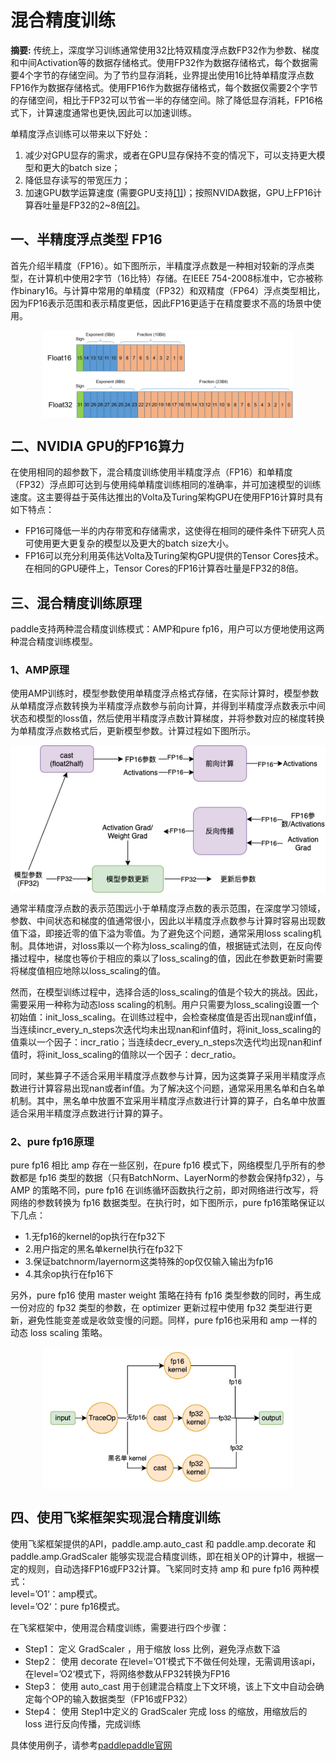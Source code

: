 # 混合精度训练
**摘要:** 传统上，深度学习训练通常使用32比特双精度浮点数FP32作为参数、梯度和中间Activation等的数据存储格式。使用FP32作为数据存储格式，每个数据需要4个字节的存储空间。为了节约显存消耗，业界提出使用16比特单精度浮点数FP16作为数据存储格式。使用FP16作为数据存储格式，每个数据仅需要2个字节的存储空间，相比于FP32可以节省一半的存储空间。除了降低显存消耗，FP16格式下，计算速度通常也更快,因此可以加速训练。  
  
单精度浮点训练可以带来以下好处：  
1. 减少对GPU显存的需求，或者在GPU显存保持不变的情况下，可以支持更大模型和更大的batch size；
2. 降低显存读写的带宽压力；
3. 加速GPU数学运算速度 (需要GPU支持[[1]](https://docs.nvidia.com/deeplearning/performance/mixed-precision-training/index.html#tensorop))；按照NVIDA数据，GPU上FP16计算吞吐量是FP32的2~8倍[[2]](https://arxiv.org/abs/1710.03740)。  

## 一、半精度浮点类型 FP16
首先介绍半精度（FP16）。如下图所示，半精度浮点数是一种相对较新的浮点类型，在计算机中使用2字节（16比特）存储。在IEEE 754-2008标准中，它亦被称作binary16。与计算中常用的单精度（FP32）和双精度（FP64）浮点类型相比，因为FP16表示范围和表示精度更低，因此FP16更适于在精度要求不高的场景中使用。  
<div  align="center">  
<img src="./imgs/half_precision.png" width = "400"  align=center />  
</div>

  
## 二、NVIDIA GPU的FP16算力
在使用相同的超参数下，混合精度训练使用半精度浮点（FP16）和单精度（FP32）浮点即可达到与使用纯单精度训练相同的准确率，并可加速模型的训练速度。这主要得益于英伟达推出的Volta及Turing架构GPU在使用FP16计算时具有如下特点：  
- FP16可降低一半的内存带宽和存储需求，这使得在相同的硬件条件下研究人员可使用更大更复杂的模型以及更大的batch size大小。
- FP16可以充分利用英伟达Volta及Turing架构GPU提供的Tensor Cores技术。在相同的GPU硬件上，Tensor Cores的FP16计算吞吐量是FP32的8倍。  
  
## 三、混合精度训练原理
paddle支持两种混合精度训练模式：AMP和pure fp16，用户可以方便地使用这两种混合精度训练模型。  
  
### 1、AMP原理
使用AMP训练时，模型参数使用单精度浮点格式存储，在实际计算时，模型参数从单精度浮点数转换为半精度浮点数参与前向计算，并得到半精度浮点数表示中间状态和模型的loss值，然后使用半精度浮点数计算梯度，并将参数对应的梯度转换为单精度浮点数格式后，更新模型参数。计算过程如下图所示。  
<div  align="center">  
<img src="./imgs/amp_arch.png" width = "600"  align=center />  
</div>  
  
通常半精度浮点数的表示范围远小于单精度浮点数的表示范围，在深度学习领域，参数、中间状态和梯度的值通常很小，因此以半精度浮点数参与计算时容易出现数值下溢，即接近零的值下溢为零值。为了避免这个问题，通常采用loss scaling机制。具体地讲，对loss乘以一个称为loss_scaling的值，根据链式法则，在反向传播过程中，梯度也等价于相应的乘以了loss_scaling的值，因此在参数更新时需要将梯度值相应地除以loss_scaling的值。
  
然而，在模型训练过程中，选择合适的loss_scaling的值是个较大的挑战。因此，需要采用一种称为动态loss scaling的机制。用户只需要为loss_scaling设置一个初始值：init_loss_scaling。在训练过程中，会检查梯度值是否出现nan或inf值，当连续incr_every_n_steps次迭代均未出现nan和inf值时，将init_loss_scaling的值乘以一个因子：incr_ratio；当连续decr_every_n_steps次迭代均出现nan和inf值时，将init_loss_scaling的值除以一个因子：decr_ratio。  
  
同时，某些算子不适合采用半精度浮点数参与计算，因为这类算子采用半精度浮点数进行计算容易出现nan或者inf值。为了解决这个问题，通常采用黑名单和白名单机制。其中，黑名单中放置不宜采用半精度浮点数进行计算的算子，白名单中放置适合采用半精度浮点数进行计算的算子。  

### 2、pure fp16原理

pure fp16 相比 amp 存在一些区别，在pure fp16 模式下，网络模型几乎所有的参数都是 fp16 类型的数据（只有BatchNorm、LayerNorm的参数会保持fp32），与 AMP 的策略不同，pure fp16 在训练循环函数执行之前，即对网络进行改写，将网络的参数转换为 fp16 数据类型。在执行时，如下图所示，pure fp16策略保证以下几点：  
- 1.无fp16的kernel的op执行在fp32下  
- 2.用户指定的黑名单kernel执行在fp32下
- 3.保证batchnorm/layernorm这类特殊的op仅仅输入输出为fp16
- 4.其余op执行在fp16下
  
另外，pure fp16 使用 master weight 策略在持有 fp16 类型参数的同时，再生成一份对应的 fp32 类型的参数，在 optimizer 更新过程中使用 fp32 类型进行更新，避免性能变差或是收敛变慢的问题。同样，pure fp16也采用和 amp 一样的动态 loss scaling 策略。  
<div  align="center">  
<img src="./imgs/pure_fp16.png" width = "400"  align=center />  
</div>

## 四、使用飞桨框架实现混合精度训练
使用飞桨框架提供的API，paddle.amp.auto_cast 和 paddle.amp.decorate 和 paddle.amp.GradScaler 能够实现混合精度训练，即在相关OP的计算中，根据一定的规则，自动选择FP16或FP32计算。飞桨同时支持 amp 和 pure fp16 两种模式：  
level=’O1‘：amp模式。  
level=’O2‘：pure fp16模式。  
  
在飞桨框架中，使用混合精度训练，需要进行四个步骤：  
- Step1： 定义 GradScaler ，用于缩放 loss 比例，避免浮点数下溢
- Step2： 使用 decorate 在level=’O1‘模式下不做任何处理，无需调用该api，在level=’O2‘模式下，将网络参数从FP32转换为FP16
- Step3： 使用 auto_cast 用于创建混合精度上下文环境，该上下文中自动会确定每个OP的输入数据类型（FP16或FP32）
- Step4： 使用 Step1中定义的 GradScaler 完成 loss 的缩放，用缩放后的 loss 进行反向传播，完成训练  
  
具体使用例子，请参考[paddlepaddle官网](https://www.paddlepaddle.org.cn/documentation/docs/zh/guides/01_paddle2.0_introduction/basic_concept/amp_cn.html)


